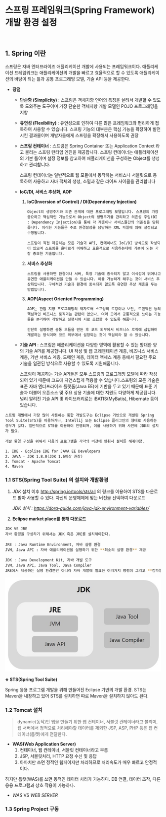 # 스프링 프레임워크(Spring Framework) 개발 환경 설정

<br>

## 1. Spring 이란

스프링은 자바 엔터프라이즈 애플리케이션 개발에 사용되는 프레임워크이다. 애플리케이션 프레임워크는 애플리케이션의 개발을 빠르고 효율적으로 할 수 있도록 애플리케이션의 바탕이 되는 틀과 공통 프로그래밍 모델, 기술 API 등을 제공한다.

- **장점** 

  + **단순함 (Simplicity)** : 스프링은 객체지향 언어의 특징을 살려서 개발할 수 있도록 도와주는 도구이며 가장 단순한 객체지향 개발 모델인 POJO 프로그래밍을 지향

  + **유연성 (Flexibility)** : 유연성으로 인하여 다른 많은 프레임워크와 편리하게 접목하여 사용할 수 있습니다. 스프링 기능의 대부분은 핵심 기능을 확장하여 발전시킨 결과물이며 개발자들에게 스프링을 확장해서 사용하도록 권장

  + **스프링 컨테이너** : 스프링은 Spring Container 또는 Application Context 라고 불리는 스프링 런타임 엔진을 제공합니다. 스프링 컨테이너는 애플리케이션의 기본 틀이며 설정 정보를 참고하여 애플리케이션을 구성하는 Object를 생성하고 관리합니다. 

    스프링 컨테이너는 일반적으로 웹 모듈에서 동작하는 서비스나 서블릿으로 등록하여 사용하고 자바 객체의 생성, 소멸과 같은 라이프 사이클을 관리합니다

  + **IoC/DI, 서비스 추상화, AOP**

    1. **IoC(Inversion of Control) / DI(Dependency Injection)**

       ```
       Object의 생명주기와 의존 관계에 대한 프로그래밍 모델입니다. 스프링의 가장 중요하고 핵심적인 기능으로서 Object의 생명주기를 관리하고 의존성 주입(DI : Dependency Injection)을 통해 각 계층이나 서비스들간의 의존성을 맞춰줍니다. 이러한 기능들은 주로 환경설정을 담당하는 XML 파일에 의해 설정되고 수행됩니다.
       
       스프링이 직접 제공하는 모든 기술과 API, 컨테이너도 IoC/DI 방식으로 작성되어 있으며 스프링을 올바르게 이해하고 효율적으로 사용하는데에 기본이 되는 가장 중요한 기술입니다.
       ```

    2. **서비스 추상화**

       ```
       스프링을 사용하면 환경이나 서버, 특정 기술에 종속되지 않고 이식성이 뛰어나고 유연한 애플리케이션을 만들 수 있습니다. 이를 가능하게 해주는 것이 서비스 추상화입니다. 구체적인 기술과 환경에 종속되지 않도록 유연한 추상 계층을 두는 방법입니다.
       ```

    3. **AOP(Aspect Oriented Programming)**

       ```
       AOP는 관점 지향 프로그래밍의 약자로써 스프링의 로깅이나 보안, 트랜잭션 등의 핵심적인 비즈니스 로직과는 관련이 없으나, 여러 곳에서 공통적으로 쓰이는 기능들을 분리하여 개발하고 실행시에 서로 조합할 수 있도록 해줍니다.
       
       간단히 설명하면 공통 모듈을 만든 후 코드 외부에서 비즈니스 로직에 삽입하여 개발하는 방식이며 코드 외부에서 설정되는 것이 핵심이라 할 수 있습니다.
       ```

  + **기술 API** : 스프링은 애플리케이션을 다양한 영역에 활용할 수 있는 방대한 양의 기술 API를 제공합니다. UI 작성 및 웹 프레젠테이션 계층, 비즈니스 서비스 계층, 기반 서비스 계층, 도메인 계층, 데이터 액세스 계층 등에서 필요한 주요 기술을 일관된 방식으로 사용할 수 있도록 지원해줍니다.

    스프링이 제공하는 기술 API들은 모두 스프링의 프로그래밍 모델에 따라 작성되어 있기 때문에 코드에 자연스럽게 적용할 수 있습니다.스프링의 모든 기술은 표준 자바 엔터프라이즈 플랫폼(Java EE)에 기반을 두고 있기 때문에 표준 기술과 더불어 오픈소스 및 주요 상용 기술에 대한 지원도 다양하게 제공됩니다. 널리 알려진 기술 API 및 라이브러리로는  iBATIS(MyBatis), Hibernate 등이 있습니다.



```
스프링 개발에서 가장 많이 사용하는 통합 개발도구는 Eclipse 기반으로 개발된 Spring Tool Suite(STS)를 이용하거나, Intellij 또는 Eclipse 플러그인의 형태로 사용하는 경우가 많다. 일반적으로 STS를 이용하여 진행되며, 이를 사용하기 위해 사전에 JDK의 설치가 필요.

개발 환경 구성을 위해서 다음의 프로그램을 각각의 버전에 맞춰서 설치를 해줘야함.

1. IDE - Ecplise IDE for JAVA EE Developers
2. JAVA - JDK 1.8.0(JDK 1.6이상 권장)
3. Tomcat - Apache Tomcat
4. Maven
```

### 1.1 STS(Spring Tool Suite) 의 설치와 개발환경

1. *JDK* 설치 이후 http://spring.io/tools/sts/all 의 링크를 이용하여 STS를 다운로드 받아 사용할 수 있다. 자신의 운영체제에 맞는 버전을 선택하여 다운로드

   *JDK 설치 : https://dora-guide.com/java-jdk-environment-variables/*

2. **Eclipse market place를 통해 다운로드**

```bash
JDK VS JRE
자바 환경을 구성하기 위해서는 JDK 혹은 JRE를 설치해야한다.

JRE : Java Runtime Environment, 자바 실행 환경
JVM, Java API : 자바 애플리케이션을 실행하기 위한 **최소의 실행 환경** 제공

JDK : Java Development Kit, 자바 개발 도구
JVM, Java API, Java Tool, Java Compiler
JRE에서 제공하는 실행 환경뿐만 아니라 자바 개발에 필요한 여러가지 명령이 그리고 **컴파일러**를 포함(자바 App 메모리상태 알아보는 명령어, 배포 명령어)
```

![JRE VS JDK](../image/jrevsjdk.png)



**※ STS(Spring Tool Suite)**

Spring 응용 프로그램 개발을 위해 만들어진 Eclipse 기반의 개발 환경. STS는 Maven을 내장하고 있어 STS를 설치하면 따로 Maven을 설치하지 않아도 된다.

### 1.2 Tomcat 설치

> dynamic(동적)인 웹을 만들기 위한 웹 컨테이너, 서블릿 컨테이너라고 불리며, 웹 서버에서 정적으로 처리해야할 데이터를 제외한 JSP, ASP, PHP 등은 웹 컨테이너(톰캣)에게 전달한다.

- **WAS(Web Application Server)**
  1. 컨테이너, 웹 컨테이너, 서블릿 컨테이너라고 부름
  2. JSP, 서블릿처리, HTTP 요청 수신 및 응답
  3. 아파치만 쓰면 정적인 웹페이지만 처리하므로 처리속도가 매우 빠르고 안정적이다.

하지만 톰캣(WAS)를 쓰면 동적인 데이터 처리가 가능하다. DB 연결, 데이터 조작, 다른 응용 프로그램과 상호 작용이 가능하다.

- *WAS* VS *WEB SERVER*

> 

### 1.3 Spring Project 구동